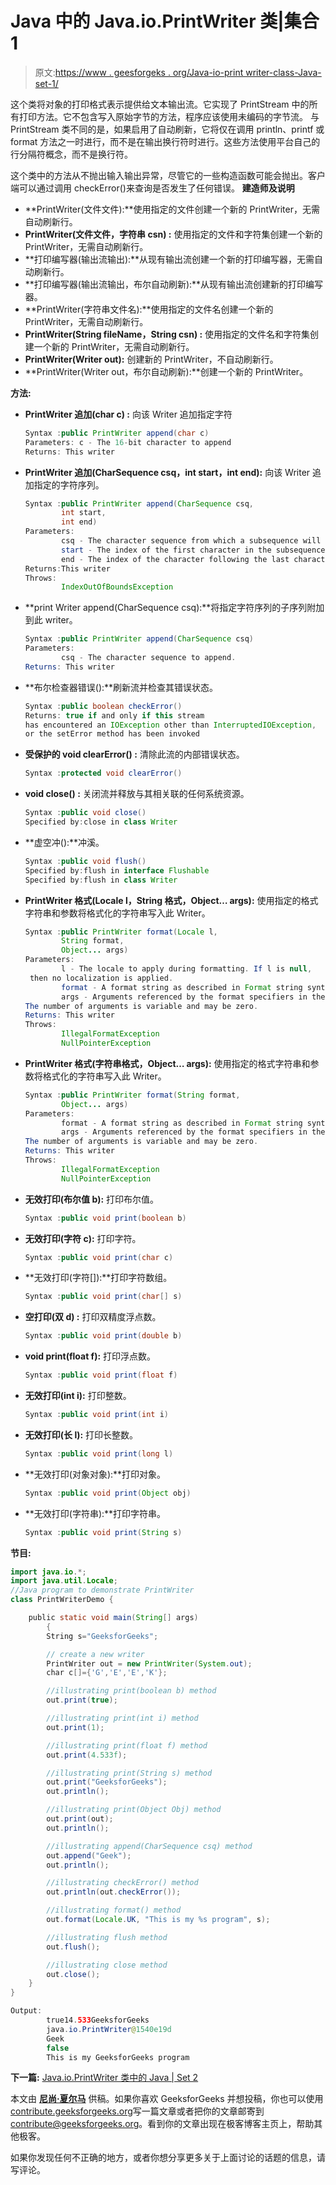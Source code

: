 # Java 中的 Java.io.PrintWriter 类|集合 1

> 原文:[https://www . geesforgeks . org/Java-io-print writer-class-Java-set-1/](https://www.geeksforgeeks.org/java-io-printwriter-class-java-set-1/)

这个类将对象的打印格式表示提供给文本输出流。它实现了 PrintStream 中的所有打印方法。它不包含写入原始字节的方法，程序应该使用未编码的字节流。
与 PrintStream 类不同的是，如果启用了自动刷新，它将仅在调用 println、printf 或 format 方法之一时进行，而不是在输出换行符时进行。这些方法使用平台自己的行分隔符概念，而不是换行符。

这个类中的方法从不抛出输入输出异常，尽管它的一些构造函数可能会抛出。客户端可以通过调用 checkError()来查询是否发生了任何错误。
 **建造师及说明**

*   **PrintWriter(文件文件):**使用指定的文件创建一个新的 PrintWriter，无需自动刷新行。
*   **PrintWriter(文件文件，字符串 csn) :** 使用指定的文件和字符集创建一个新的 PrintWriter，无需自动刷新行。
*   **打印编写器(输出流输出):**从现有输出流创建一个新的打印编写器，无需自动刷新行。
*   **打印编写器(输出流输出，布尔自动刷新):**从现有输出流创建新的打印编写器。
*   **PrintWriter(字符串文件名):**使用指定的文件名创建一个新的 PrintWriter，无需自动刷新行。
*   **PrintWriter(String fileName，String csn) :** 使用指定的文件名和字符集创建一个新的 PrintWriter，无需自动刷新行。
*   **PrintWriter(Writer out):** 创建新的 PrintWriter，不自动刷新行。
*   **PrintWriter(Writer out，布尔自动刷新):**创建一个新的 PrintWriter。

**方法:**

*   **PrintWriter 追加(char c) :** 向该 Writer 追加指定字符

    ```java
    Syntax :public PrintWriter append(char c)
    Parameters: c - The 16-bit character to append
    Returns: This writer
    ```

*   **PrintWriter 追加(CharSequence csq，int start，int end):** 向该 Writer 追加指定的字符序列。

    ```java
    Syntax :public PrintWriter append(CharSequence csq,
            int start,
            int end)
    Parameters:
            csq - The character sequence from which a subsequence will be appended.
            start - The index of the first character in the subsequence
            end - The index of the character following the last character in the subsequence
    Returns:This writer
    Throws:
            IndexOutOfBoundsException
    ```

*   **print Writer append(CharSequence csq):**将指定字符序列的子序列附加到此 writer。

    ```java
    Syntax :public PrintWriter append(CharSequence csq)
    Parameters:
            csq - The character sequence to append.
    Returns: This writer

    ```

*   **布尔检查器错误():**刷新流并检查其错误状态。

    ```java
    Syntax :public boolean checkError()
    Returns: true if and only if this stream 
    has encountered an IOException other than InterruptedIOException, 
    or the setError method has been invoked
    ```

*   **受保护的 void clearError() :** 清除此流的内部错误状态。

    ```java
    Syntax :protected void clearError()

    ```

*   **void close() :** 关闭流并释放与其相关联的任何系统资源。

    ```java
    Syntax :public void close()
    Specified by:close in class Writer
    ```

*   **虚空冲():**冲溪。

    ```java
    Syntax :public void flush()
    Specified by:flush in interface Flushable
    Specified by:flush in class Writer

    ```

*   **PrintWriter 格式(Locale l，String 格式，Object… args):** 使用指定的格式字符串和参数将格式化的字符串写入此 Writer。

    ```java
    Syntax :public PrintWriter format(Locale l,
            String format,
            Object... args)
    Parameters:
            l - The locale to apply during formatting. If l is null,
     then no localization is applied.
            format - A format string as described in Format string syntax
            args - Arguments referenced by the format specifiers in the format string. 
    The number of arguments is variable and may be zero.
    Returns: This writer
    Throws:
            IllegalFormatException
            NullPointerException
    ```

*   **PrintWriter 格式(字符串格式，Object… args):** 使用指定的格式字符串和参数将格式化的字符串写入此 Writer。

    ```java
    Syntax :public PrintWriter format(String format,
            Object... args)
    Parameters:
            format - A format string as described in Format string syntax
            args - Arguments referenced by the format specifiers in the format string. 
    The number of arguments is variable and may be zero.
    Returns: This writer
    Throws:
            IllegalFormatException
            NullPointerException 
    ```

*   **无效打印(布尔值 b):** 打印布尔值。

    ```java
    Syntax :public void print(boolean b)
    ```

*   **无效打印(字符 c):** 打印字符。

    ```java
    Syntax :public void print(char c)
    ```

*   **无效打印(字符[]):**打印字符数组。

    ```java
    Syntax :public void print(char[] s)

    ```

*   **空打印(双 d) :** 打印双精度浮点数。

    ```java
    Syntax :public void print(double b)

    ```

*   **void print(float f):** 打印浮点数。

    ```java
    Syntax :public void print(float f)
    ```

*   **无效打印(int i):** 打印整数。

    ```java
    Syntax :public void print(int i)
    ```

*   **无效打印(长 l):** 打印长整数。

    ```java
    Syntax :public void print(long l)
    ```

*   **无效打印(对象对象):**打印对象。

    ```java
    Syntax :public void print(Object obj)
    ```

*   **无效打印(字符串):**打印字符串。

    ```java
    Syntax :public void print(String s)
    ```

**节目:** 

```java
import java.io.*;
import java.util.Locale;
//Java program to demonstrate PrintWriter
class PrintWriterDemo {

    public static void main(String[] args) 
        {
        String s="GeeksforGeeks";

        // create a new writer
        PrintWriter out = new PrintWriter(System.out);
        char c[]={'G','E','E','K'};

        //illustrating print(boolean b) method
        out.print(true);

        //illustrating print(int i) method
        out.print(1);

        //illustrating print(float f) method
        out.print(4.533f);

        //illustrating print(String s) method
        out.print("GeeksforGeeks");
        out.println();

        //illustrating print(Object Obj) method
        out.print(out);
        out.println();

        //illustrating append(CharSequence csq) method
        out.append("Geek");
        out.println();

        //illustrating checkError() method
        out.println(out.checkError());

        //illustrating format() method
        out.format(Locale.UK, "This is my %s program", s);

        //illustrating flush method
        out.flush();

        //illustrating close method
        out.close();
    }
}
```

```java
Output:
        true14.533GeeksforGeeks
        java.io.PrintWriter@1540e19d
        Geek
        false
        This is my GeeksforGeeks program
```

**下一篇:** [Java.io.PrintWriter 类中的 Java | Set 2](https://www.geeksforgeeks.org/java-io-printwriter-class-java-set-2/)

本文由 **[尼尚·夏尔马](https://www.facebook.com/ChippingEye2766?ref=bookmarks)** 供稿。如果你喜欢 GeeksforGeeks 并想投稿，你也可以使用[contribute.geeksforgeeks.org](http://www.contribute.geeksforgeeks.org)写一篇文章或者把你的文章邮寄到 contribute@geeksforgeeks.org。看到你的文章出现在极客博客主页上，帮助其他极客。

如果你发现任何不正确的地方，或者你想分享更多关于上面讨论的话题的信息，请写评论。